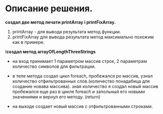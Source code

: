 # Описание решения.

**создал две метод печати printArray i printFixArray.**

1. printArray - для вывода результата метод функции.
2. printFixArray для вывода результата метод максимально похожим как в примере.

I**создал  метод arrayOfLengthThreeStrings**

* на вход принимает 1 параметром массив строк, 2 параметрам количество символов для фильтрации.
* в теле метода создал цикл foreach, пробежался po массив, узнал количество отфильтрованных слов.(количество понадабица для создание новава массива). зная количество я создал новый массив пробежался еще раз в цикле foreach и запольный его новыми значениями и вернул его методу. (return)

* на выходе создает новый массив с отфильтрованными строками.

